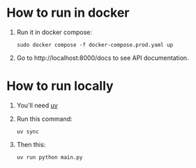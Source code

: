 # How to run in docker

1. Run it in docker compose:

    ```
    sudo docker compose -f docker-compose.prod.yaml up
    ```

2. Go to http://localhost:8000/docs to see API documentation.

# How to run locally

1. You'll need [uv](https://docs.astral.sh/uv/getting-started/installation/)
2. Run this command:

    ```
    uv sync
    ```

3. Then this:

    ```
    uv run python main.py
    ```
